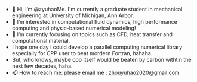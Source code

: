 - 👋 Hi, I’m @zyuhaoMe. I'm currently a graduate student in mechanical engineering at University of Michigan, Ann Arbor. 
- 👀 I’m interested in computational fluid dynamics, high performance computing and physic-based numerical modeling! 
- 🌱 I’m currently focusing on topics such as CFD, heat transfer and computational material.
- I hope one day I could develop a parallel computing numerical library especially for CPP user to beat mordern Fortran, hahaha.
- But, who knows, maybe cpp itself would be beaten by carbon withtin the next few decades, haha.
- 📫 How to reach me: please email me : zhouyuhao2020@gmail.com

<!---
zyuhaoMe/zyuhaoMe is a ✨ special ✨ repository because its `README.md` (this file) appears on your GitHub profile.
You can click the Preview link to take a look at your changes.
--->
